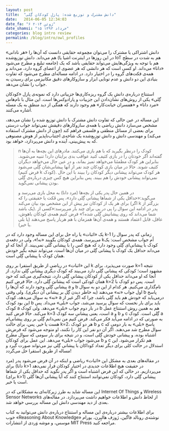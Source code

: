 ```yaml
---
layout: post
title:  "دانش مشترک و توزیع شده: پازل کودکان گِلی"
date:   2014-06-05 12:34:03
date_fa: "۶ ژوئن ۲۰۱۴"
date_shamsi: "۱۵ خرداد ۱۳۹۳"
categories: blog intro review
permalink: /blog/intro/owl_profiles
---
```




دانش اشتراکی یا مشترک را می‌توان مچموعه حقایقی دانست که آن‌ها را «هر نادانی» هم می‌داند.  دانش توزیع‌شده (در این روزها در اینترنت اشیا یا IoT هم به شدت در سطح جامعه تبلیغ و مطرح می‌شود) هم با توجه به ویژگی‌هایش می‌تواند حقایقی باشد که یک «دانا»  می‌داند. او کسی است که هر دانشی که هر عضوی از اعضای گروه دارد، می‌داند و  همه‌ی فکت‌های گروه را در اختیار دارد. در ادامه مساله‌ای مطرح می‌شود که تفاوت بنیادی این دو دانش و عدم تونایی ابزار و سازوکارهای دقیق مکانیزمی برای رسیدن به جواب را نشان می‌دهد.

استنتاج درباره‌ی دانشِ یک گروه ریزه‌کاری‌ها جزییاتی دارد که نمونه‌ی پازل «کودکان گِلی» یکی از روش‌های نشان‌دادن این جزییات و پارادوکس‌ها است. این مثال با نام‌هاس «مرد دانا» و «همسران خیانت‌کار» هم وجود دارند که همگی از دید منطق به یک مسله اشاره می‌کنند.

این مساله در عین حالی که تفاوت دانش مشترک با دانش توزیع شده را نشان می‌دهد، مشخص می‌سازد دانش ریاضی با همه‌ی سازوکارهای دقیقش نمی‌تواند جواب درستی برای بعضی از مسائل منطقی و فلسفی فراهم کند (چون از دانش مشترک استفاده می‌کند) و مهندسی دانش و دانش توزیع‌شده یک شاخه‌ی اجتناب‌ناپذیر از هوش مصنوهی که به پیش‌بینی، آینده و دانش می‌پردازد، خواهد بود.


>n کودک را درنظر بگیرید که با هم بازی می‌کنند. مادرهای این بچه‌ها به آن‌ها گفته‌اند اگر خودتان را در بازی کثیف کنید عواقب بدی برایتان دارد! تنبیه می‌شوید. بنابراین هر کودک مطمئنا می‌خواهد تمیز بماند، و در عین حال می‌خواهد دیگران کثیف شوند. حالا در میان بازی کودکان چند نفر از آنها پیشانی‌شان گِلی می‌شود (فرض کنیم k کودک).
>هر کودک می‌تواند پیشانی دیگر کودکان را ببیند با این حال نمی‌تواند پیشانی خودش را هم ببیند. پس بنابراین هیچ کس چیزی درباره‌ی گِلی بودن پیشانی نمی‌گوید.
>
> در همین حال پدر یکی از بچه‌ها (مرد دانا) به محل بازی می‌رسد و می‌گوید:«حداقل یکی از شماها پیشانی گِلی دارد»، پس فَکت یا حقیقتی را که برای هر یک از کودکان نیز پیش از این مشخص بود بیان می‌کند (اگر k بزرگتر از یک باشد). پدر در ادامه این سوال را پی در پی برای چند بار می‌پرسد:«کسی از شما می‌داند که روی پیشانیش گِلی شده؟» فرض کنیم همه‌ی کودکان باهوش، عاقل، قابل اعتماد هستند و همه‌ی آن‌ها همزمان 
با هم هربار پاسخ می‌دهند (یا بلی یا خیر).

یک «اثبات» یا راه حل برای این مساله وجود دارد که در k-1 زمانی که پدر سوال را می‌پرسد، همه‌ی کودکان بگویند «نه!»، ولی در دفعه‌ی kاُم جواب مشخص است: یک کودک با پیشانی‌ای گِلی وجود دارد که هیچ کس را با پیشانی گلی نمی‌بیند. از آنجا که او می‌داند حداقل یک کودک با پیشانی گِلی در میان آن‌ها است، می‌تواند نتیجه بگیر خودش همان  کودک با پیشانی گِلی است.

این «اثبات» در ریاضی از طریق استفرا بر روی k صورت می‌پذیرد. برای k=1 نتیجه مشهود است؛ کودکی که پیشانی گِلی دارد می‌بیند که کودک دیگری پیشانی گِلی ندارد. از آنجا که او می‌داند حداقل یکی از کودکان پیشانیِ گِلی دارد، نتیجه‌گیری می‌کند که خود همان کودکی است که پیشانیَ گِلی دارد. حالا فرض کنیم k=2 است. پس دو کودک با پیشانی گِلی وجود دارند که آن‌ها را a  و b نام‌گذاری می‌کنیم. هر کدام از این دو به سوال اول جواب «نه» می‌دهند (به خاطر دیدن گِل بر پیشانی آن دیگری). ولی وقتی b پاسخ «نه» به سوال می‌دهد، کودک a درمی‌یابد که خودش هم باید گِلی باشد، چرا که اگر غیر از این بود کودک b باید برای بار نخست که سوال پرسید می‌شد، جواب «بلی» می‌داد. پس کودک a در بار دوم جواب «بلی» می‌دهد. ولی کودک b هم به همین روش استنتاج عمل می‌کند. حالا فرض کنید k=3 است، یعنی پیشانیِ سه کودک a و b و c گِلی است. کودک a به صورتی که در ادامه می‌آید فکر می‌کند. فرض کنیم من نمی‌دانم گِلی بر روی پیشانی‌ام هست یا خیر. پس، برای حالت k=2، هر دو کودک b و c پاسخ «بلی» به بار دومی که سوال مطرح شد می‌دهند. اگر آن دو نفر این کار را نکنند، او متوجه می‌شود که فرض‌ش اشتباه بوده، و پیشانی خودش گِلی است، و در نتیجه برای بار سومی که سوال مطرح می‌شود جواب «بلی» می‌دهد. این عمل برای کودکان b و c هم تکرار می‌شود.
این استدلال در حالت کلی برای دیگر تعداد کوداکان با پیشانی گِلی نیز می‌تواند صورت گیرد و مساله از طریق استقرا حل می‌گردد!

در مقاله‌های بعدی به مشکل این «اثبات» ریاضی و اینکه در آن فرض می‌شود پدر (مرد دانا) برای k>1 در حقیقت هیچ اطلاعات جدیدی در اختیار کودکان قرار نمی‌دهد می‌پردازیم. در حالی که این فرض اشتباه است و اگر پدر نگوید که حداقل یکی از شماها (برای k>1) پیشانی گِلی دارد، کودکان نمی‌توانند استنتاج کنند که آیا پیشانی آن‌ها گلی است یا خیر.

این مساله شاید به طرز زیرکانه‌ای به مشکلاتی که در  Internet Of Things و Wireless Sensor Networks از لحاظ دانش و اطلاعات خواهیم داشت می‌پردازد. در مقاله‌های بعدی از دید مهندسی دانش این مساله بررسی خواهد شد.

برای اطلاعات بیشتر درباره‌ی این مساله و استنتاج درباره‌ی دانش می‌توانید به کتاب خوب  «Reasoning About Knowledge» نوشته‌ی رونالد فاگین، ژوزف هالپِرن، یورام موسس، و موشه وَردی از انتشارات MIT Press مراجعه کنید.